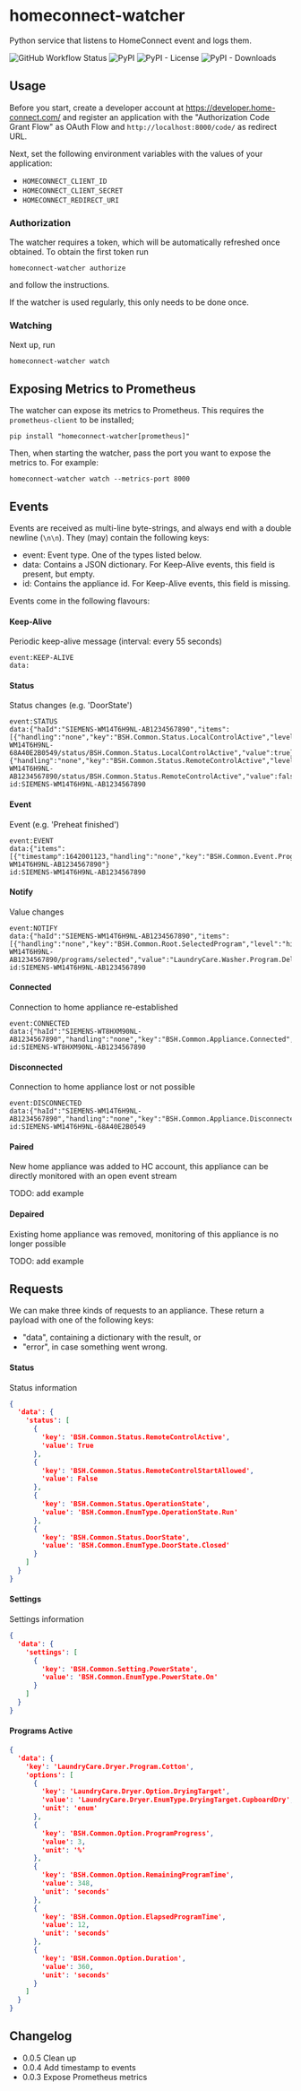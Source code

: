 # homeconnect-watcher

Python service that listens to HomeConnect event and logs them.

![GitHub Workflow Status](https://img.shields.io/github/actions/workflow/status/rogiervandergeer/homeconnect-watcher/ci.yaml?branch=main) 
![PyPI](https://img.shields.io/pypi/v/homeconnect-watcher)
![PyPI - License](https://img.shields.io/pypi/l/homeconnect-watcher)
![PyPI - Downloads](https://img.shields.io/pypi/dm/homeconnect-watcher) 


## Usage

Before you start, create a developer account at https://developer.home-connect.com/ and 
register an application with the "Authorization Code Grant Flow" as OAuth Flow 
and `http://localhost:8000/code/` as redirect URL.

Next, set the following environment variables with the values of your application:
- `HOMECONNECT_CLIENT_ID`
- `HOMECONNECT_CLIENT_SECRET`
- `HOMECONNECT_REDIRECT_URI`

### Authorization

The watcher requires a token, which will be automatically refreshed once obtained. To obtain the first token run
```
homeconnect-watcher authorize
```
and follow the instructions.

If the watcher is used regularly, this only needs to be done once.

### Watching

Next up, run 

```
homeconnect-watcher watch
```

## Exposing Metrics to Prometheus

The watcher can expose its metrics to Prometheus. This requires the `prometheus-client` to be installed;
```shell
pip install "homeconnect-watcher[prometheus]"
```

Then, when starting the watcher, pass the port you want to expose the metrics to. For example:
```shell
homeconnect-watcher watch --metrics-port 8000
```

## Events

Events are received as multi-line byte-strings, and always end with a double newline (`\n\n`). They (may) contain the
following keys:
- event: Event type. One of the types listed below.
- data: Contains a JSON dictionary. For Keep-Alive events, this field is present, but empty.
- id: Contains the appliance id. For Keep-Alive events, this field is missing.

Events come in the following flavours:

#### Keep-Alive

Periodic keep-alive message (interval: every 55 seconds)

```
event:KEEP-ALIVE
data:
```

#### Status

Status changes (e.g. 'DoorState')

```
event:STATUS
data:{"haId":"SIEMENS-WM14T6H9NL-AB1234567890","items":[{"handling":"none","key":"BSH.Common.Status.LocalControlActive","level":"hint","timestamp":1676897835,"uri":"/api/homeappliances/SIEMENS-WM14T6H9NL-68A40E2B0549/status/BSH.Common.Status.LocalControlActive","value":true},{"handling":"none","key":"BSH.Common.Status.RemoteControlActive","level":"hint","timestamp":1676897835,"uri":"/api/homeappliances/SIEMENS-WM14T6H9NL-AB1234567890/status/BSH.Common.Status.RemoteControlActive","value":false}]}
id:SIEMENS-WM14T6H9NL-AB1234567890
```

#### Event

Event (e.g. 'Preheat finished')

```
event:EVENT
data:{"items":[{"timestamp":1642001123,"handling":"none","key":"BSH.Common.Event.ProgramFinished","value":"BSH.Common.EnumType.EventPresentState.Present","level":"hint"}],"haId":"SIEMENS-WM14T6H9NL-AB1234567890"}
id:SIEMENS-WM14T6H9NL-AB1234567890
```

#### Notify

Value changes

```
event:NOTIFY
data:{"haId":"SIEMENS-WM14T6H9NL-AB1234567890","items":[{"handling":"none","key":"BSH.Common.Root.SelectedProgram","level":"hint","timestamp":1676897836,"uri":"/api/homeappliances/SIEMENS-WM14T6H9NL-AB1234567890/programs/selected","value":"LaundryCare.Washer.Program.DelicatesSilk"}]}
id:SIEMENS-WM14T6H9NL-AB1234567890
```

#### Connected

Connection to home appliance re-established

```
event:CONNECTED
data:{"haId":"SIEMENS-WT8HXM90NL-AB1234567890","handling":"none","key":"BSH.Common.Appliance.Connected","level":"hint","timestamp":1676897865,"value":true}
id:SIEMENS-WT8HXM90NL-AB1234567890
```

#### Disconnected

Connection to home appliance lost or not possible

```
event:DISCONNECTED
data:{"haId":"SIEMENS-WM14T6H9NL-AB1234567890","handling":"none","key":"BSH.Common.Appliance.Disconnected","level":"hint","timestamp":1676897981,"value":true}
id:SIEMENS-WM14T6H9NL-68A40E2B0549
```

#### Paired

New home appliance was added to HC account, this appliance can be directly monitored with an open event stream

TODO: add example

#### Depaired

Existing home appliance was removed, monitoring of this appliance is no longer possible

TODO: add example

## Requests

We can make three kinds of requests to an appliance.
These return a payload with one of the following keys:
- "data", containing a dictionary with the result, or
- "error", in case something went wrong.

#### Status

Status information

```json
{
  'data': {
    'status': [
      {
        'key': 'BSH.Common.Status.RemoteControlActive',
        'value': True
      },
      {
        'key': 'BSH.Common.Status.RemoteControlStartAllowed',
        'value': False
      },
      {
        'key': 'BSH.Common.Status.OperationState',
        'value': 'BSH.Common.EnumType.OperationState.Run'
      },
      {
        'key': 'BSH.Common.Status.DoorState',
        'value': 'BSH.Common.EnumType.DoorState.Closed'
      }
    ]
  }
}
```

#### Settings

Settings information

```json
{
  'data': {
    'settings': [
      {
        'key': 'BSH.Common.Setting.PowerState',
        'value': 'BSH.Common.EnumType.PowerState.On'
      }
    ]
  }
}
```


#### Programs Active

```json
{
  'data': {
    'key': 'LaundryCare.Dryer.Program.Cotton',
    'options': [
      {
        'key': 'LaundryCare.Dryer.Option.DryingTarget',
        'value': 'LaundryCare.Dryer.EnumType.DryingTarget.CupboardDry',
        'unit': 'enum'
      },
      {
        'key': 'BSH.Common.Option.ProgramProgress',
        'value': 3,
        'unit': '%'
      },
      {
        'key': 'BSH.Common.Option.RemainingProgramTime',
        'value': 348,
        'unit': 'seconds'
      },
      {
        'key': 'BSH.Common.Option.ElapsedProgramTime',
        'value': 12,
        'unit': 'seconds'
      },
      {
        'key': 'BSH.Common.Option.Duration',
        'value': 360,
        'unit': 'seconds'
      }
    ]
  }
}
```

## Changelog

- 0.0.5 Clean up
- 0.0.4 Add timestamp to events
- 0.0.3 Expose Prometheus metrics
